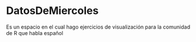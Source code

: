 # DatosDeMiercoles
Es un espacio en el cual hago ejercicios de visualización para la comunidad de R que habla español
